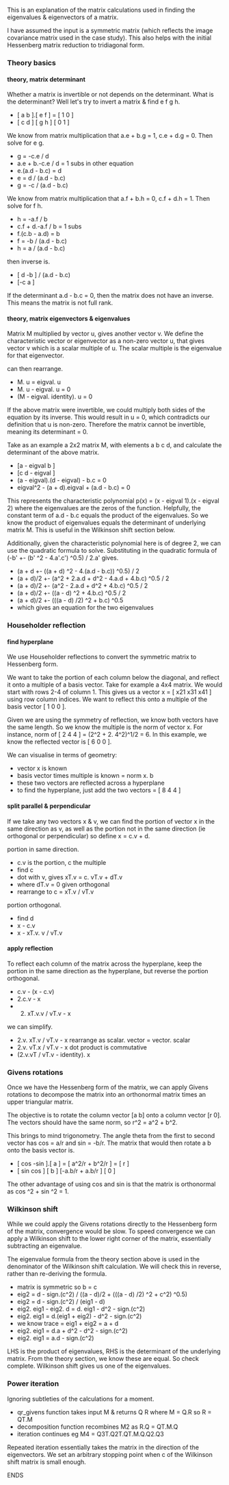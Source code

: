 This is an explanation of the matrix calculations used in finding the eigenvalues & eigenvectors of a matrix.

I have assumed the input is a symmetric matrix (which reflects the image covariance matrix used in the case study). This also helps with the initial Hessenberg matrix reduction to tridiagonal form.

### Theory basics

#### theory, matrix determinant
Whether a matrix is invertible or not depends on the determinant. What is the determinant? Well let's try to invert a matrix & find e f g h.
- [ a b ].[ e f ] = [ 1 0 ]
- [ c d ] [ g h ]   [ 0 1 ]

We know from matrix multiplication that a.e + b.g = 1, c.e + d.g = 0. Then solve for e g.
- g = -c.e / d
- a.e + b.-c.e / d = 1  subs in other equation
- e.(a.d - b.c) = d
- e = d / (a.d - b.c)
- g = -c / (a.d - b.c)

We know from matrix multiplication that a.f + b.h = 0, c.f + d.h = 1. Then solve for f h.
- h = -a.f / b
- c.f + d.-a.f / b = 1  subs
- f.(c.b - a.d) = b
- f = -b / (a.d - b.c)
- h = a / (a.d - b.c)

then inverse is.
- [ d -b ] / (a.d - b.c)
- [-c  a ]

If the determinant a.d - b.c = 0, then the matrix does not have an inverse. This means the matrix is not full rank.

#### theory, matrix eigenvectors & eigenvalues
Matrix M multiplied by vector u, gives another vector v. We define the characteristic vector or eigenvector as a non-zero vector u, that gives vector v which is a scalar multiple of u. The scalar multiple is the eigenvalue for that eigenvector.

can then rearrange.
- M. u = eigval. u
- M. u - eigval. u = 0
- (M - eigval. identity). u = 0

If the above matrix were invertible, we could multiply both sides of the equation by its inverse. This would result in u = 0, which contradicts our definition that u is non-zero. Therefore the matrix cannot be invertible, meaning its determinant = 0.

Take as an example a 2x2 matrix M, with elements a b c d, and calculate the determinant of the above matrix.
- [a - eigval  b          ]
- [c           d - eigval ]
- (a - eigval).(d - eigval) - b.c = 0
- eigval^2 - (a + d).eigval + (a.d - b.c) = 0

This represents the characteristic polynomial p(x) = (x - eigval 1).(x - eigval 2) where the eigenvalues are the zeros of the function. Helpfully, the constant term of a.d - b.c equals the product of the eigenvalues. So we know the product of eigenvalues equals the determinant of underlying matrix M. This is useful in the Wilkinson shift section below.

Additionally, given the characteristic polynomial here is of degree 2, we can use the quadratic formula to solve. Substituting in the quadratic formula of (-b' +- (b' ^2 - 4.a'.c') ^0.5) / 2.a' gives.
- (a + d +- ((a + d) ^2 - 4.(a.d - b.c)) ^0.5) / 2
- (a + d)/2 +- (a^2 + 2.a.d + d^2 - 4.a.d + 4.b.c) ^0.5 / 2
- (a + d)/2 +- (a^2 - 2.a.d + d^2 + 4.b.c) ^0.5 / 2
- (a + d)/2 +- ((a - d) ^2 + 4.b.c) ^0.5 / 2
- (a + d)/2 +- (((a - d) /2) ^2 + b.c) ^0.5
- which gives an equation for the two eigenvalues

### Householder reflection

#### find hyperplane
We use Householder reflections to convert the symmetric matrix to Hessenberg form.

We want to take the portion of each column below the diagonal, and reflect it onto a multiple of a basis vector. Take for example a 4x4 matrix. We would start with rows 2-4 of column 1. This gives us a vector x = [ x21 x31 x41 ] using row column indices. We want to reflect this onto a multiple of the basis vector [ 1 0 0 ].

Given we are using the symmetry of reflection, we know both vectors have the same length. So we know the multiple is the norm of vector x. For instance, norm of [ 2 4 4 ] = (2^2 + 2. 4^2)^1/2 = 6. In this example, we know the reflected vector is [ 6 0 0 ].

We can visualise in terms of geometry:
- vector x is known
- basis vector times multiple is known = norm x. b
- these two vectors are reflected across a hyperplane
- to find the hyperplane, just add the two vectors = [ 8 4 4 ]

#### split parallel & perpendicular
If we take any two vectors x & v, we can find the portion of vector x in the same direction as v, as well as the portion not in the same direction (ie orthogonal or perpendicular) so define x = c.v + d.

portion in same direction.
- c.v is the portion, c the multiple
- find c
- dot with v, gives xT.v = c. vT.v + dT.v  
- where dT.v = 0 given orthogonal
- rearrange to  c = xT.v / vT.v

portion orthogonal.
- find d
- x - c.v
- x - xT.v. v / vT.v

#### apply reflection
To reflect each column of the matrix across the hyperplane, keep the portion in the same direction as the hyperplane, but reverse the portion orthogonal.
- c.v - (x - c.v)
- 2.c.v - x
- 2. xT.v.v / vT.v - x

we can simplify.
- 2.v. xT.v / vT.v - x  rearrange as scalar. vector = vector. scalar
- 2.v. vT.x / vT.v - x  dot product is commutative
- (2.v.vT / vT.v - identity). x

### Givens rotations

Once we have the Hessenberg form of the matrix, we can apply Givens rotations to decompose the matrix into an orthonormal matrix times an upper triangular matrix.

The objective is to rotate the column vector [a b] onto a column vector [r 0]. The vectors should have the same norm, so r^2 = a^2 + b^2.

This brings to mind trigonometry. The angle theta from the first to second vector has cos = a/r and sin = -b/r. The matrix that would then rotate a b onto the basis vector is.
- [ cos -sin ].[ a ] = [ a^2/r + b^2/r ] = [ r ]
- [ sin  cos ] [ b ]   [-a.b/r + a.b/r ]   [ 0 ]

The other advantage of using cos and sin is that the matrix is orthonormal as cos ^2 + sin ^2 = 1.

### Wilkinson shift

While we could apply the Givens rotations directly to the Hessenberg form of the matrix, convergence would be slow. To speed convergence we can apply a Wilkinson shift to the lower right corner of the matrix, essentially subtracting an eigenvalue.

The eigenvalue formula from the theory section above is used in the denominator of the Wilkinson shift calculation. We will check this in reverse, rather than re-deriving the formula.
- matrix is symmetric so b = c
- eig2 = d - sign.(c^2) / ((a - d)/2 + (((a - d) /2) ^2 + c^2) ^0.5)
- eig2 = d - sign.(c^2) / (eig1 - d)
- eig2. eig1 - eig2. d = d. eig1 - d^2 - sign.(c^2)
- eig2. eig1 = d.(eig1 + eig2) - d^2 - sign.(c^2)
- we know trace = eig1 + eig2 = a + d
- eig2. eig1 = d.a + d^2 - d^2 - sign.(c^2)
- eig2. eig1 = a.d - sign.(c^2)

LHS is the product of eigenvalues, RHS is the determinant of the underlying matrix. From the theory section, we know these are equal. So check complete. Wilkinson shift gives us one of the eigenvalues.

### Power iteration
Ignoring subtleties of the calculations for a moment.
- qr_givens function takes input M & returns Q R where M = Q.R so R = QT.M
- decomposition function recombines M2 as R.Q = QT.M.Q
- iteration continues eg M4 = Q3T.Q2T.QT.M.Q.Q2.Q3

Repeated iteration essentially takes the matrix in the direction of the eigenvectors. We set an arbitrary stopping point when c of the Wilkinson shift matrix is small enough.

ENDS
